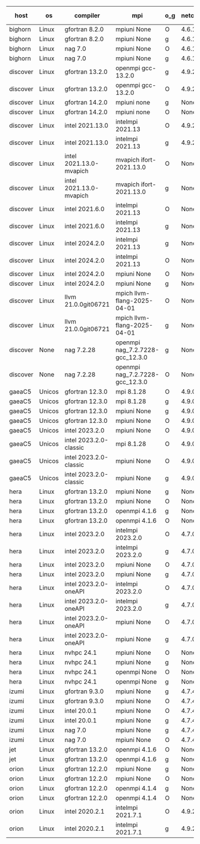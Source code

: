 

| host     | os       | compiler                              | mpi                      | o_g        | netcdf        | build       | u_pass          | u_fail          | s_pass            | s_fail            | e_pass             | e_fail             | nuopc_pass       | nuopc_fail       | artifacts link          |
|----------|----------|---------------------------------------|--------------------------|------------|---------------|-------------|-----------------|-----------------|-------------------|-------------------|--------------------|--------------------|------------------|------------------|-------------------------|
| bighorn | Linux | gfortran 8.2.0 | mpiuni None  | O | 4.6.1  | PASS | 12562 | 0 | 9 | 0 | 43 | 0 | None | None | <a href="https://github.com/esmf-org/esmf-test-artifacts/tree/5ad20cf76ea719440a8621b33ee21d0a4749ce6a/develop/gfortran/8.2.0/O/mpiuni/None" target="_blank">5ad20cf</a> | 
| bighorn | Linux | gfortran 8.2.0 | mpiuni None  | g | 4.6.1  | PASS | 12562 | 0 | 9 | 0 | 43 | 0 | None | None | <a href="https://github.com/esmf-org/esmf-test-artifacts/tree/0699f22236e4651550fb0fd8662dd8a460525537/develop/gfortran/8.2.0/g/mpiuni/None" target="_blank">0699f22</a> | 
| bighorn | Linux | nag 7.0 | mpiuni None  | O | 4.6.1  | PASS | 12562 | 0 | 9 | 0 | 43 | 0 | None | None | <a href="https://github.com/esmf-org/esmf-test-artifacts/tree/87500734d73907434ce36bbdc17f401a3e1a4927/develop/nag/7.0/O/mpiuni/None" target="_blank">8750073</a> | 
| bighorn | Linux | nag 7.0 | mpiuni None  | g | 4.6.1  | PASS | None | None | None | None | None | None | None | None | <a href="https://github.com/esmf-org/esmf-test-artifacts/tree/63ea8d178772938209d2773e30facc60da69d03d/develop/nag/7.0/g/mpiuni/None" target="_blank">63ea8d1</a> | 
| discover | Linux | gfortran 13.2.0 | openmpi gcc-13.2.0  | g | 4.9.2  | PASS | 14233 | 0 | 51 | 0 | 81 | 0 | 57 | 0 | <a href="https://github.com/esmf-org/esmf-test-artifacts/tree/51b7252db3ffd9a25b0c1a36f60c4894e2bbc676/develop/gfortran/13.2.0/g/openmpi/gcc-13.2.0" target="_blank">51b7252</a> | 
| discover | Linux | gfortran 13.2.0 | openmpi gcc-13.2.0  | O | 4.9.2  | PASS | 14233 | 0 | 51 | 0 | 81 | 0 | 57 | 0 | <a href="https://github.com/esmf-org/esmf-test-artifacts/tree/28210762d4b2b08d800937b5c864d1bca14ed899/develop/gfortran/13.2.0/O/openmpi/gcc-13.2.0" target="_blank">2821076</a> | 
| discover | Linux | gfortran 14.2.0 | mpiuni none  | g | None  | PASS | 12562 | 0 | 9 | 0 | 43 | 0 | None | None | <a href="https://github.com/esmf-org/esmf-test-artifacts/tree/7c00e2c6e5229d4bac7ae3c52123063d370637c2/develop/gfortran/14.2.0/g/mpiuni/none" target="_blank">7c00e2c</a> | 
| discover | Linux | gfortran 14.2.0 | mpiuni none  | O | None  | PASS | 12562 | 0 | 9 | 0 | 43 | 0 | None | None | <a href="https://github.com/esmf-org/esmf-test-artifacts/tree/a785c2a7fc97dd92b16b6b9cd7213c212749f0a5/develop/gfortran/14.2.0/O/mpiuni/none" target="_blank">a785c2a</a> | 
| discover | Linux | intel 2021.13.0 | intelmpi 2021.13  | O | 4.9.2  | PASS | 14233 | 0 | 51 | 0 | 81 | 0 | 57 | 0 | <a href="https://github.com/esmf-org/esmf-test-artifacts/tree/0ece2479bde13e800661b96e16fce76cc5078f6f/develop/intel/2021.13.0/O/intelmpi/2021.13" target="_blank">0ece247</a> | 
| discover | Linux | intel 2021.13.0 | intelmpi 2021.13  | g | 4.9.2  | PASS | 14233 | 0 | 51 | 0 | 81 | 0 | 57 | 0 | <a href="https://github.com/esmf-org/esmf-test-artifacts/tree/a80c2084276c8a851c28da0eb3eff7de71ee9f9b/develop/intel/2021.13.0/g/intelmpi/2021.13" target="_blank">a80c208</a> | 
| discover | Linux | intel 2021.13.0-mvapich | mvapich ifort-2021.13.0  | O | None  | PASS | 14233 | 0 | 51 | 0 | 81 | 0 | 57 | 0 | <a href="https://github.com/esmf-org/esmf-test-artifacts/tree/52f8584956be6419b7954162987b338d8357b3e2/develop/intel/2021.13.0-mvapich/O/mvapich/ifort-2021.13.0" target="_blank">52f8584</a> | 
| discover | Linux | intel 2021.13.0-mvapich | mvapich ifort-2021.13.0  | g | None  | PASS | 14233 | 0 | 51 | 0 | 81 | 0 | 57 | 0 | <a href="https://github.com/esmf-org/esmf-test-artifacts/tree/fe576750ccc0651e652fb00380f63a02e5664a42/develop/intel/2021.13.0-mvapich/g/mvapich/ifort-2021.13.0" target="_blank">fe57675</a> | 
| discover | Linux | intel 2021.6.0 | intelmpi 2021.13  | O | None  | PASS | 14233 | 0 | 51 | 0 | 81 | 0 | 57 | 0 | <a href="https://github.com/esmf-org/esmf-test-artifacts/tree/d0917e0ab169eadb1bc0c230e579e984d346661f/develop/intel/2021.6.0/O/intelmpi/2021.13" target="_blank">d0917e0</a> | 
| discover | Linux | intel 2021.6.0 | intelmpi 2021.13  | g | None  | PASS | 14233 | 0 | 51 | 0 | 81 | 0 | 57 | 0 | <a href="https://github.com/esmf-org/esmf-test-artifacts/tree/ce962fb7ceff566ef254779246459c63abb4a1a2/develop/intel/2021.6.0/g/intelmpi/2021.13" target="_blank">ce962fb</a> | 
| discover | Linux | intel 2024.2.0 | intelmpi 2021.13  | g | None  | PASS | 14232 | 1 | 51 | 0 | 81 | 0 | 57 | 0 | <a href="https://github.com/esmf-org/esmf-test-artifacts/tree/fb43c7bdaea5ff027504865504432e5ef770f9f9/develop/intel/2024.2.0/g/intelmpi/2021.13" target="_blank">fb43c7b</a> | 
| discover | Linux | intel 2024.2.0 | intelmpi 2021.13  | O | None  | PASS | 14233 | 0 | 51 | 0 | 81 | 0 | 57 | 0 | <a href="https://github.com/esmf-org/esmf-test-artifacts/tree/a900d3206b7f9b264402e234e18154e4bba06368/develop/intel/2024.2.0/O/intelmpi/2021.13" target="_blank">a900d32</a> | 
| discover | Linux | intel 2024.2.0 | mpiuni None  | O | None  | PASS | 12562 | 0 | 9 | 0 | 43 | 0 | None | None | <a href="https://github.com/esmf-org/esmf-test-artifacts/tree/b20dc9de4a2d7ac560980e61f94057c69a5ba615/develop/intel/2024.2.0/O/mpiuni/None" target="_blank">b20dc9d</a> | 
| discover | Linux | intel 2024.2.0 | mpiuni None  | g | None  | PASS | 12561 | 1 | 9 | 0 | 43 | 0 | None | None | <a href="https://github.com/esmf-org/esmf-test-artifacts/tree/6532be868625c81d2eaa1c419ec81d1bac361d27/develop/intel/2024.2.0/g/mpiuni/None" target="_blank">6532be8</a> | 
| discover | Linux | llvm 21.0.0git06721 | mpich llvm-flang-2025-04-01  | O | None  | PASS | 14215 | 18 | 18 | 33 | 76 | 5 | 0 | 57 | <a href="https://github.com/esmf-org/esmf-test-artifacts/tree/e3d844d445f07b02e587ecb32104e9e4e7e84fd3/develop/llvm/21.0.0git06721/O/mpich/llvm-flang-2025-04-01" target="_blank">e3d844d</a> | 
| discover | Linux | llvm 21.0.0git06721 | mpich llvm-flang-2025-04-01  | g | None  | PASS | 14215 | 18 | 18 | 33 | 76 | 5 | 0 | 57 | <a href="https://github.com/esmf-org/esmf-test-artifacts/tree/1c63d1bc90a442822f5daa0f076ccf1d6db01839/develop/llvm/21.0.0git06721/g/mpich/llvm-flang-2025-04-01" target="_blank">1c63d1b</a> | 
| discover | None | nag 7.2.28 | openmpi nag_7.2.7228-gcc_12.3.0  | g | None  | FAIL | None | None | None | None | None | None | None | None | <a href="https://github.com/esmf-org/esmf-test-artifacts/tree/851d819dfdba98c60e8a19e9d5bbe861db3864b4/develop/nag/7.2.28/g/openmpi/nag_7.2.7228-gcc_12.3.0" target="_blank">851d819</a> | 
| discover | None | nag 7.2.28 | openmpi nag_7.2.7228-gcc_12.3.0  | O | None  | FAIL | None | None | None | None | None | None | None | None | <a href="https://github.com/esmf-org/esmf-test-artifacts/tree/888656d0fb3ede153e207215bfe92666325acc5c/develop/nag/7.2.28/O/openmpi/nag_7.2.7228-gcc_12.3.0" target="_blank">888656d</a> | 
| gaeaC5 | Unicos | gfortran 12.3.0 | mpi 8.1.28  | O | 4.9.0  | PASS | 14233 | 0 | 51 | 0 | 81 | 0 | 57 | 0 | <a href="https://github.com/esmf-org/esmf-test-artifacts/tree/73cb1950d5da8dc7d3bd84bb8741f8011d4ae7d3/develop/gfortran/12.3.0/O/mpi/8.1.28" target="_blank">73cb195</a> | 
| gaeaC5 | Unicos | gfortran 12.3.0 | mpi 8.1.28  | g | 4.9.0  | PASS | 14233 | 0 | 51 | 0 | 81 | 0 | 57 | 0 | <a href="https://github.com/esmf-org/esmf-test-artifacts/tree/e907511057d159b6670cc98528a698c836592cc1/develop/gfortran/12.3.0/g/mpi/8.1.28" target="_blank">e907511</a> | 
| gaeaC5 | Unicos | gfortran 12.3.0 | mpiuni None  | g | 4.9.0  | PASS | 12562 | 0 | 9 | 0 | 43 | 0 | None | None | <a href="https://github.com/esmf-org/esmf-test-artifacts/tree/e70e05a18a64ae58c76718643ecccf71ad536f19/develop/gfortran/12.3.0/g/mpiuni/None" target="_blank">e70e05a</a> | 
| gaeaC5 | Unicos | gfortran 12.3.0 | mpiuni None  | O | 4.9.0  | PASS | 12562 | 0 | 9 | 0 | 43 | 0 | None | None | <a href="https://github.com/esmf-org/esmf-test-artifacts/tree/4d997fd003bbe49e3d12c2be26d971cf2dd77f31/develop/gfortran/12.3.0/O/mpiuni/None" target="_blank">4d997fd</a> | 
| gaeaC5 | Unicos | intel 2023.2.0 | mpiuni None  | O | 4.9.0  | FAIL | None | None | None | None | None | None | None | None | <a href="https://github.com/esmf-org/esmf-test-artifacts/tree/b8a904d7b21b2b00f9141592a99b360166a67e16/develop/intel/2023.2.0/O/mpiuni/None" target="_blank">b8a904d</a> | 
| gaeaC5 | Unicos | intel 2023.2.0-classic | mpi 8.1.28  | O | 4.9.0  | FAIL | None | None | None | None | None | None | 0 | 57 | <a href="https://github.com/esmf-org/esmf-test-artifacts/tree/4ba28d6852489d72f682ee575d5fa0f2221fe033/develop/intel/2023.2.0-classic/O/mpi/8.1.28" target="_blank">4ba28d6</a> | 
| gaeaC5 | Unicos | intel 2023.2.0-classic | mpiuni None  | O | 4.9.0  | FAIL | None | None | None | None | None | None | None | None | <a href="https://github.com/esmf-org/esmf-test-artifacts/tree/5b07d87977bb0c2517d5bdeb52b8a105b0cd7f81/develop/intel/2023.2.0-classic/O/mpiuni/None" target="_blank">5b07d87</a> | 
| gaeaC5 | Unicos | intel 2023.2.0-classic | mpiuni None  | g | 4.9.0  | FAIL | None | None | None | None | None | None | None | None | <a href="https://github.com/esmf-org/esmf-test-artifacts/tree/492925243c6d913d6db5ea50c6b0f30a9f9ee994/develop/intel/2023.2.0-classic/g/mpiuni/None" target="_blank">4929252</a> | 
| hera | Linux | gfortran 13.2.0 | mpiuni None  | g | None  | PASS | 12562 | 0 | 9 | 0 | 43 | 0 | None | None | <a href="https://github.com/esmf-org/esmf-test-artifacts/tree/62b5b04dbbddaf79f242fbb4e3c55dc9e724676f/develop/gfortran/13.2.0/g/mpiuni/None" target="_blank">62b5b04</a> | 
| hera | Linux | gfortran 13.2.0 | mpiuni None  | O | None  | PASS | 12562 | 0 | 9 | 0 | 43 | 0 | None | None | <a href="https://github.com/esmf-org/esmf-test-artifacts/tree/a0de813f3b5aa83fe1d62f09aa4b8f55aa6baa35/develop/gfortran/13.2.0/O/mpiuni/None" target="_blank">a0de813</a> | 
| hera | Linux | gfortran 13.2.0 | openmpi 4.1.6  | g | None  | PASS | 14233 | 0 | 51 | 0 | 81 | 0 | 57 | 0 | <a href="https://github.com/esmf-org/esmf-test-artifacts/tree/149590279248a080d6701423986419eccd3d02fe/develop/gfortran/13.2.0/g/openmpi/4.1.6" target="_blank">1495902</a> | 
| hera | Linux | gfortran 13.2.0 | openmpi 4.1.6  | O | None  | PASS | 14233 | 0 | 51 | 0 | 81 | 0 | 57 | 0 | <a href="https://github.com/esmf-org/esmf-test-artifacts/tree/f72f98215b68a71f5a1821a55df0fffe17f4207f/develop/gfortran/13.2.0/O/openmpi/4.1.6" target="_blank">f72f982</a> | 
| hera | Linux | intel 2023.2.0 | intelmpi 2023.2.0  | O | 4.7.0  | PASS | 14233 | 0 | 51 | 0 | 81 | 0 | 57 | 0 | <a href="https://github.com/esmf-org/esmf-test-artifacts/tree/ae1144f073722f0012f761ad553fdc1d169f1258/develop/intel/2023.2.0/O/intelmpi/2023.2.0" target="_blank">ae1144f</a> | 
| hera | Linux | intel 2023.2.0 | intelmpi 2023.2.0  | g | 4.7.0  | PASS | 14233 | 0 | 51 | 0 | 81 | 0 | 57 | 0 | <a href="https://github.com/esmf-org/esmf-test-artifacts/tree/984dceaffc21aa2ef8fea0eab6a83b2bcc143856/develop/intel/2023.2.0/g/intelmpi/2023.2.0" target="_blank">984dcea</a> | 
| hera | Linux | intel 2023.2.0 | mpiuni None  | O | 4.7.0  | PASS | 12562 | 0 | 9 | 0 | 43 | 0 | None | None | <a href="https://github.com/esmf-org/esmf-test-artifacts/tree/a4e6abf20d686a5326634b9b3ee1a7b858756521/develop/intel/2023.2.0/O/mpiuni/None" target="_blank">a4e6abf</a> | 
| hera | Linux | intel 2023.2.0 | mpiuni None  | g | 4.7.0  | PASS | 12562 | 0 | 9 | 0 | 43 | 0 | None | None | <a href="https://github.com/esmf-org/esmf-test-artifacts/tree/d5e2cde4a111d9514859fa75be77089b13dc87e5/develop/intel/2023.2.0/g/mpiuni/None" target="_blank">d5e2cde</a> | 
| hera | Linux | intel 2023.2.0-oneAPI | intelmpi 2023.2.0  | O | 4.7.0  | PASS | 14233 | 0 | 50 | 1 | 81 | 0 | 57 | 0 | <a href="https://github.com/esmf-org/esmf-test-artifacts/tree/e4ac6e43c82fd54fd5f5b80a5f3af36b4487ef1e/develop/intel/2023.2.0-oneAPI/O/intelmpi/2023.2.0" target="_blank">e4ac6e4</a> | 
| hera | Linux | intel 2023.2.0-oneAPI | intelmpi 2023.2.0  | g | 4.7.0  | PASS | 14233 | 0 | 51 | 0 | 81 | 0 | 57 | 0 | <a href="https://github.com/esmf-org/esmf-test-artifacts/tree/6fedf5a44a1ec10f9d80afc2c8696ef94881b8b6/develop/intel/2023.2.0-oneAPI/g/intelmpi/2023.2.0" target="_blank">6fedf5a</a> | 
| hera | Linux | intel 2023.2.0-oneAPI | mpiuni None  | O | 4.7.0  | PASS | 12562 | 0 | 9 | 0 | 43 | 0 | None | None | <a href="https://github.com/esmf-org/esmf-test-artifacts/tree/a91ba8c4b63ad47f06f53555fd3efcbf116a79a5/develop/intel/2023.2.0-oneAPI/O/mpiuni/None" target="_blank">a91ba8c</a> | 
| hera | Linux | intel 2023.2.0-oneAPI | mpiuni None  | g | 4.7.0  | PASS | 12562 | 0 | 9 | 0 | 43 | 0 | None | None | <a href="https://github.com/esmf-org/esmf-test-artifacts/tree/18111c137417dfb76e665f4beefd5cd7f17af155/develop/intel/2023.2.0-oneAPI/g/mpiuni/None" target="_blank">18111c1</a> | 
| hera | Linux | nvhpc 24.1 | mpiuni None  | O | None  | PASS | 12562 | 0 | 9 | 0 | 43 | 0 | None | None | <a href="https://github.com/esmf-org/esmf-test-artifacts/tree/e65cc8c5029c74015a223fc4508f40a8fd93d0e1/develop/nvhpc/24.1/O/mpiuni/None" target="_blank">e65cc8c</a> | 
| hera | Linux | nvhpc 24.1 | mpiuni None  | g | None  | PASS | 12562 | 0 | 9 | 0 | 43 | 0 | None | None | <a href="https://github.com/esmf-org/esmf-test-artifacts/tree/ca2d7c4a56b6261ced4b7d9ded51d2ef7d632e6d/develop/nvhpc/24.1/g/mpiuni/None" target="_blank">ca2d7c4</a> | 
| hera | Linux | nvhpc 24.1 | openmpi None  | O | None  | PASS | 14233 | 0 | 51 | 0 | 81 | 0 | 57 | 0 | <a href="https://github.com/esmf-org/esmf-test-artifacts/tree/20e85c2db50549422979d089c9679e6217b45479/develop/nvhpc/24.1/O/openmpi/None" target="_blank">20e85c2</a> | 
| hera | Linux | nvhpc 24.1 | openmpi None  | g | None  | PASS | None | None | None | None | None | None | None | None | <a href="https://github.com/esmf-org/esmf-test-artifacts/tree/9ff7ca97a6e45dc4795720c798629b767b761a0d/develop/nvhpc/24.1/g/openmpi/None" target="_blank">9ff7ca9</a> | 
| izumi | Linux | gfortran 9.3.0 | mpiuni None  | g | 4.7.4  | PASS | 12562 | 0 | 9 | 0 | 43 | 0 | None | None | <a href="https://github.com/esmf-org/esmf-test-artifacts/tree/8c1be961ad2e5ae9b57b649af3415aa63392ad60/develop/gfortran/9.3.0/g/mpiuni/None" target="_blank">8c1be96</a> | 
| izumi | Linux | gfortran 9.3.0 | mpiuni None  | O | 4.7.4  | PASS | 12562 | 0 | 9 | 0 | 43 | 0 | None | None | <a href="https://github.com/esmf-org/esmf-test-artifacts/tree/4dc75e6cd9986c30f451c338ec20723a3089a0d2/develop/gfortran/9.3.0/O/mpiuni/None" target="_blank">4dc75e6</a> | 
| izumi | Linux | intel 20.0.1 | mpiuni None  | O | 4.7.4  | PASS | 12562 | 0 | 9 | 0 | 43 | 0 | None | None | <a href="https://github.com/esmf-org/esmf-test-artifacts/tree/9dc2b1f09851dad7a2dedafba861e35d487fc25c/develop/intel/20.0.1/O/mpiuni/None" target="_blank">9dc2b1f</a> | 
| izumi | Linux | intel 20.0.1 | mpiuni None  | g | 4.7.4  | PASS | 12562 | 0 | 9 | 0 | 43 | 0 | None | None | <a href="https://github.com/esmf-org/esmf-test-artifacts/tree/f78149d70cbb3134fd05263a9c8d5218cedf0391/develop/intel/20.0.1/g/mpiuni/None" target="_blank">f78149d</a> | 
| izumi | Linux | nag 7.0 | mpiuni None  | g | 4.7.4  | PASS | 12562 | 0 | 9 | 0 | 43 | 0 | None | None | <a href="https://github.com/esmf-org/esmf-test-artifacts/tree/73729c3455c56aeae8503439b7dadaa983ab9439/develop/nag/7.0/g/mpiuni/None" target="_blank">73729c3</a> | 
| izumi | Linux | nag 7.0 | mpiuni None  | O | 4.7.4  | PASS | 12562 | 0 | 9 | 0 | 43 | 0 | None | None | <a href="https://github.com/esmf-org/esmf-test-artifacts/tree/0a9c2c7839f84e6e13a1ccf1a79054e06827c324/develop/nag/7.0/O/mpiuni/None" target="_blank">0a9c2c7</a> | 
| jet | Linux | gfortran 13.2.0 | openmpi 4.1.6  | O | None  | PASS | 14233 | 0 | 51 | 0 | 81 | 0 | 57 | 0 | <a href="https://github.com/esmf-org/esmf-test-artifacts/tree/3e186aa0dd984112e8375367a408490b5dbf8814/develop/gfortran/13.2.0/O/openmpi/4.1.6" target="_blank">3e186aa</a> | 
| jet | Linux | gfortran 13.2.0 | openmpi 4.1.6  | g | None  | PASS | 14233 | 0 | 51 | 0 | 81 | 0 | 57 | 0 | <a href="https://github.com/esmf-org/esmf-test-artifacts/tree/7d75ff79b902af5879a7db41ceba3d676541cd38/develop/gfortran/13.2.0/g/openmpi/4.1.6" target="_blank">7d75ff7</a> | 
| orion | Linux | gfortran 12.2.0 | mpiuni None  | g | None  | PASS | 12562 | 0 | 9 | 0 | 43 | 0 | None | None | <a href="https://github.com/esmf-org/esmf-test-artifacts/tree/e4a1cc3f16bc34946ca71ef71f612b926d858b6e/develop/gfortran/12.2.0/g/mpiuni/None" target="_blank">e4a1cc3</a> | 
| orion | Linux | gfortran 12.2.0 | mpiuni None  | O | None  | PASS | 12562 | 0 | 9 | 0 | 43 | 0 | None | None | <a href="https://github.com/esmf-org/esmf-test-artifacts/tree/7185b8bcb3f67ef7d19507652522c6051b1c23d6/develop/gfortran/12.2.0/O/mpiuni/None" target="_blank">7185b8b</a> | 
| orion | Linux | gfortran 12.2.0 | openmpi 4.1.4  | g | None  | PASS | 14233 | 0 | 51 | 0 | 81 | 0 | 57 | 0 | <a href="https://github.com/esmf-org/esmf-test-artifacts/tree/0b475210ce5ca0b3eb058dfd1c219bd9f3cd2c5b/develop/gfortran/12.2.0/g/openmpi/4.1.4" target="_blank">0b47521</a> | 
| orion | Linux | gfortran 12.2.0 | openmpi 4.1.4  | O | None  | PASS | 14233 | 0 | 51 | 0 | 81 | 0 | 57 | 0 | <a href="https://github.com/esmf-org/esmf-test-artifacts/tree/13418a1ca1851e64edfe79feeb9b98c0b8b8776d/develop/gfortran/12.2.0/O/openmpi/4.1.4" target="_blank">13418a1</a> | 
| orion | Linux | intel 2020.2.1 | intelmpi 2021.7.1  | O | 4.9.2  | PASS | 14233 | 0 | 51 | 0 | 81 | 0 | 57 | 0 | <a href="https://github.com/esmf-org/esmf-test-artifacts/tree/d662a50da5326cb2e7b43a25862acc262a3c3ed0/develop/intel/2020.2.1/O/intelmpi/2021.7.1" target="_blank">d662a50</a> | 
| orion | Linux | intel 2020.2.1 | intelmpi 2021.7.1  | g | 4.9.2  | PASS | 14233 | 0 | 51 | 0 | 81 | 0 | 57 | 0 | <a href="https://github.com/esmf-org/esmf-test-artifacts/tree/b80ae392a5cd769170e94b953737487036588537/develop/intel/2020.2.1/g/intelmpi/2021.7.1" target="_blank">b80ae39</a> | 

